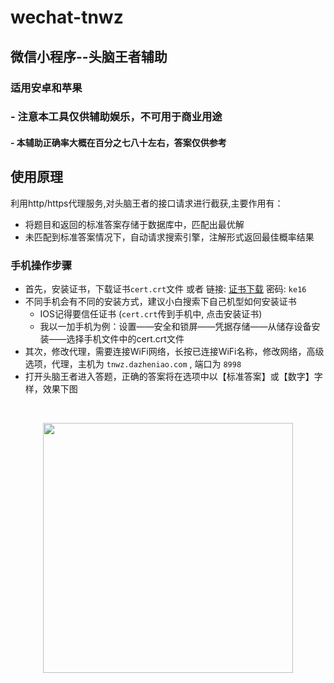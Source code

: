 # wechat-tnwz
## 微信小程序--头脑王者辅助
### 适用安卓和苹果
### - 注意本工具仅供辅助娱乐，不可用于商业用途
#### - 本辅助正确率大概在百分之七八十左右，答案仅供参考

## 使用原理
利用http/https代理服务,对头脑王者的接口请求进行截获,主要作用有：
- 将题目和返回的标准答案存储于数据库中，匹配出最优解
- 未匹配到标准答案情况下，自动请求搜索引擎，注解形式返回最佳概率结果


### 手机操作步骤
- 首先，安装证书，下载证书`cert.crt`文件 或者 链接: [证书下载](http://t.cn/RQQyIGC) 密码: `ke16`
- 不同手机会有不同的安装方式，建议小白搜索下自己机型如何安装证书
  - IOS记得要信任证书 (`cert.crt`传到手机中, 点击安装证书)
  - 我以一加手机为例：设置——安全和锁屏——凭据存储——从储存设备安装——选择手机文件中的cert.crt文件
- 其次，修改代理，需要连接WiFi网络，长按已连接WiFi名称，修改网络，高级选项，代理，主机为 `tnwz.dazheniao.com` , 端口为 `8998`
- 打开头脑王者进入答题，正确的答案将在选项中以【标准答案】或【数字】字样，效果下图

  <div align="center">
    <img src="https://github.com/sowee121/wechat-tnwz/raw/master/wechat.jpg" width="400">
  </div> 


